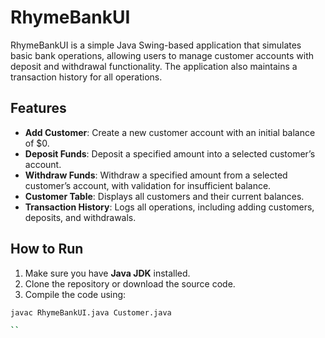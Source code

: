# RhymeBankUI

RhymeBankUI is a simple Java Swing-based application that simulates basic bank operations, allowing users to manage customer accounts with deposit and withdrawal functionality. The application also maintains a transaction history for all operations.

## Features

- **Add Customer**: Create a new customer account with an initial balance of $0.
- **Deposit Funds**: Deposit a specified amount into a selected customer’s account.
- **Withdraw Funds**: Withdraw a specified amount from a selected customer’s account, with validation for insufficient balance.
- **Customer Table**: Displays all customers and their current balances.
- **Transaction History**: Logs all operations, including adding customers, deposits, and withdrawals.

## How to Run

1. Make sure you have **Java JDK** installed.
2. Clone the repository or download the source code.
3. Compile the code using:

```bash
javac RhymeBankUI.java Customer.java

``
